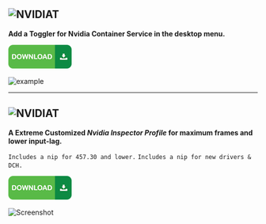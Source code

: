 ![NVIDIAT](https://github.com/gzmatte/NVIDIA/assets/117684932/9f3d8ae3-182d-4c24-ba64-1fbcb163ab30)
-----------------
**Add a Toggler for Nvidia Container Service in the desktop menu.**

[<img src="https://github.com/gzmatte/trash/blob/main/48wx.png">](https://github.com/gzmatte/Nvidia/releases/download/NvContainer/NvContainer.bat)

![example](https://github.com/gzmatte/NvidiaTweaks/assets/117684932/17595d45-d39c-431a-b214-b6588442de19)

-----
![NVIDIAT](https://github.com/gzmatte/NVIDIA/assets/117684932/9f3d8ae3-182d-4c24-ba64-1fbcb163ab30)
-----------------
**A Extreme Customized _Nvidia Inspector Profile_ for maximum frames and lower input-lag.**

`Includes a nip for 457.30 and lower.`      `Includes a nip for new drivers & DCH.`

[<img src="https://github.com/gzmatte/trash/blob/main/48wx.png">](https://github.com/gzmatte/NVIDIA/releases/download/NvProfile/gzmatte-NIP.zip)

![Screenshot](https://github.com/gzmatte/NVIDIA/assets/117684932/404dc99b-5bcd-40be-ad04-db3af77b612c)
